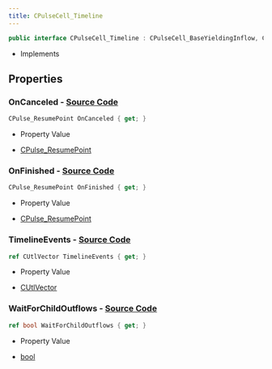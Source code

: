 ```yaml
---
title: CPulseCell_Timeline
---
```


```csharp
public interface CPulseCell_Timeline : CPulseCell_BaseYieldingInflow, CPulseCell_BaseFlow, CPulseCell_Base, ISchemaClass<CPulseCell_Base>, ISchemaClass<CPulseCell_BaseFlow>, ISchemaClass<CPulseCell_BaseYieldingInflow>, ISchemaClass<CPulseCell_Timeline>, ISchemaField, ISchemaClass, INativeHandle
```

- Implements

## Properties

### **OnCanceled** - [Source Code](https://github.com/swiftly-solution/swiftlys2/blob/main/managed/src/SwiftlyS2.Generated/Schemas/Interfaces/CPulseCell_Timeline.cs#L23)

```csharp
CPulse_ResumePoint OnCanceled { get; }
```

- Property Value

- [CPulse_ResumePoint](/docs/api/shared/schemadefinitions/cpulse_resumepoint)

### **OnFinished** - [Source Code](https://github.com/swiftly-solution/swiftlys2/blob/main/managed/src/SwiftlyS2.Generated/Schemas/Interfaces/CPulseCell_Timeline.cs#L21)

```csharp
CPulse_ResumePoint OnFinished { get; }
```

- Property Value

- [CPulse_ResumePoint](/docs/api/shared/schemadefinitions/cpulse_resumepoint)

### **TimelineEvents** - [Source Code](https://github.com/swiftly-solution/swiftlys2/blob/main/managed/src/SwiftlyS2.Generated/Schemas/Interfaces/CPulseCell_Timeline.cs#L17)

```csharp
ref CUtlVector TimelineEvents { get; }
```

- Property Value

- [CUtlVector](/docs/api/)

### **WaitForChildOutflows** - [Source Code](https://github.com/swiftly-solution/swiftlys2/blob/main/managed/src/SwiftlyS2.Generated/Schemas/Interfaces/CPulseCell_Timeline.cs#L19)

```csharp
ref bool WaitForChildOutflows { get; }
```

- Property Value

- [bool](https://learn.microsoft.com/dotnet/api/system.boolean)


